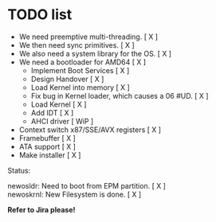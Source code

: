 # TODO list

- We need preemptive multi-threading. [ X ]
- We then need sync primitives. [ X ]
- We also need a system library for the OS. [ X ]
- We need a bootloader for AMD64 [ X ]
  - Implement Boot Services [ X ]
  - Design Handover [ X ]
  - Load Kernel into memory [ X ]
  - Fix bug in Kernel loader, which causes a 06 #UD. [ X ]
  - Load Kernel [ X ]
  - Add IDT [ X ]
  - AHCI driver [ WiP ]
- Context switch x87/SSE/AVX registers [ X ]
- Framebuffer [ X ]
- ATA support [ X ]
- Make installer [ X ]

Status:

newosldr: Need to boot from EPM partition. [ X ]
<br>
newoskrnl: New Filesystem is done. [ X ]

**Refer to Jira please!**
